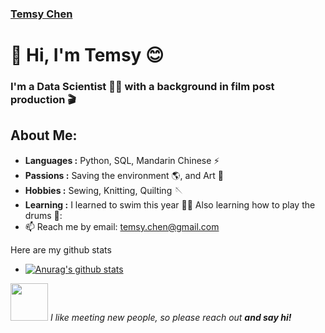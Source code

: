 ### [Temsy Chen](https://temsychen.github.io)

# 👋 Hi, I'm Temsy 😊

### I'm a Data Scientist :woman_technologist: with a background in film post production 🎬

## About Me:

-  **Languages :** Python, SQL, Mandarin Chinese ⚡
-  **Passions :** Saving the environment 🌎, and Art 🦩
-  **Hobbies :** Sewing, Knitting, Quilting :sewing_needle:
-  **Learning :** I learned to swim this year 🏊‍♀ Also learning how to play the drums 🎵:
- 📫 Reach me by email: [temsy.chen@gmail.com](mailto:temsy.chen@gmail.com)

Here are my github stats
- [![Anurag's github stats](https://github-readme-stats.vercel.app/api?username=temsychen)](https://github.com/anuraghazra/github-readme-stats)

<img src="https://media.giphy.com/media/LnQjpWaON8nhr21vNW/giphy.gif" width="60"> <em>I like meeting new people, so please reach out <b>and say hi!</b></em>
